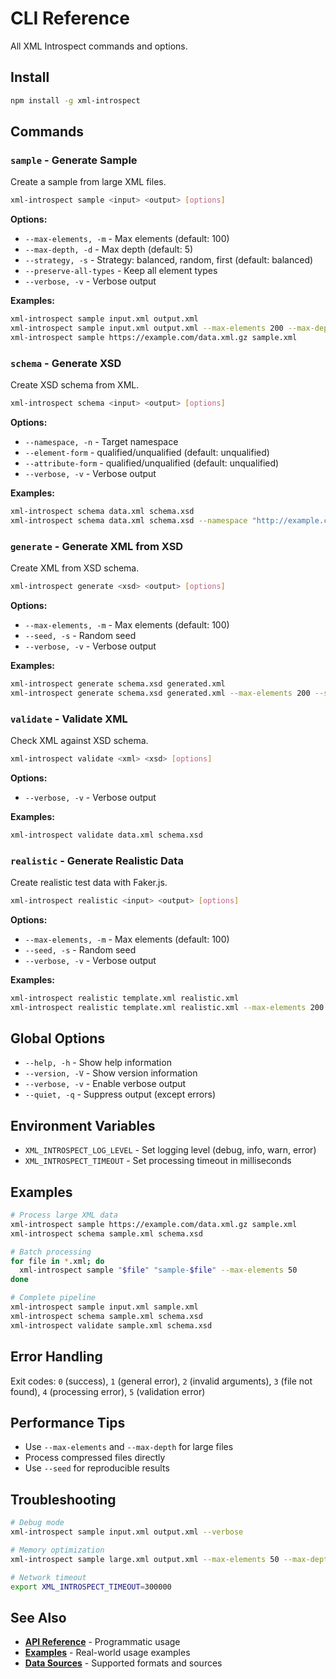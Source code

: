 # CLI Reference

All XML Introspect commands and options.

## Install

```bash
npm install -g xml-introspect
```

## Commands

### `sample` - Generate Sample

Create a sample from large XML files.

```bash
xml-introspect sample <input> <output> [options]
```

**Options:**
- `--max-elements, -m` - Max elements (default: 100)
- `--max-depth, -d` - Max depth (default: 5)
- `--strategy, -s` - Strategy: balanced, random, first (default: balanced)
- `--preserve-all-types` - Keep all element types
- `--verbose, -v` - Verbose output

**Examples:**
```bash
xml-introspect sample input.xml output.xml
xml-introspect sample input.xml output.xml --max-elements 200 --max-depth 3
xml-introspect sample https://example.com/data.xml.gz sample.xml
```

### `schema` - Generate XSD

Create XSD schema from XML.

```bash
xml-introspect schema <input> <output> [options]
```

**Options:**
- `--namespace, -n` - Target namespace
- `--element-form` - qualified/unqualified (default: unqualified)
- `--attribute-form` - qualified/unqualified (default: unqualified)
- `--verbose, -v` - Verbose output

**Examples:**
```bash
xml-introspect schema data.xml schema.xsd
xml-introspect schema data.xml schema.xsd --namespace "http://example.com/schema"
```

### `generate` - Generate XML from XSD

Create XML from XSD schema.

```bash
xml-introspect generate <xsd> <output> [options]
```

**Options:**
- `--max-elements, -m` - Max elements (default: 100)
- `--seed, -s` - Random seed
- `--verbose, -v` - Verbose output

**Examples:**
```bash
xml-introspect generate schema.xsd generated.xml
xml-introspect generate schema.xsd generated.xml --max-elements 200 --seed 42
```

### `validate` - Validate XML

Check XML against XSD schema.

```bash
xml-introspect validate <xml> <xsd> [options]
```

**Options:**
- `--verbose, -v` - Verbose output

**Examples:**
```bash
xml-introspect validate data.xml schema.xsd
```

### `realistic` - Generate Realistic Data

Create realistic test data with Faker.js.

```bash
xml-introspect realistic <input> <output> [options]
```

**Options:**
- `--max-elements, -m` - Max elements (default: 100)
- `--seed, -s` - Random seed
- `--verbose, -v` - Verbose output

**Examples:**
```bash
xml-introspect realistic template.xml realistic.xml
xml-introspect realistic template.xml realistic.xml --max-elements 200 --seed 42
```

## Global Options

- `--help, -h` - Show help information
- `--version, -V` - Show version information
- `--verbose, -v` - Enable verbose output
- `--quiet, -q` - Suppress output (except errors)

## Environment Variables

- `XML_INTROSPECT_LOG_LEVEL` - Set logging level (debug, info, warn, error)
- `XML_INTROSPECT_TIMEOUT` - Set processing timeout in milliseconds

## Examples

```bash
# Process large XML data
xml-introspect sample https://example.com/data.xml.gz sample.xml
xml-introspect schema sample.xml schema.xsd

# Batch processing
for file in *.xml; do
  xml-introspect sample "$file" "sample-$file" --max-elements 50
done

# Complete pipeline
xml-introspect sample input.xml sample.xml
xml-introspect schema sample.xml schema.xsd
xml-introspect validate sample.xml schema.xsd
```

## Error Handling

Exit codes: `0` (success), `1` (general error), `2` (invalid arguments), `3` (file not found), `4` (processing error), `5` (validation error)

## Performance Tips

- Use `--max-elements` and `--max-depth` for large files
- Process compressed files directly
- Use `--seed` for reproducible results

## Troubleshooting

```bash
# Debug mode
xml-introspect sample input.xml output.xml --verbose

# Memory optimization
xml-introspect sample large.xml output.xml --max-elements 50 --max-depth 3

# Network timeout
export XML_INTROSPECT_TIMEOUT=300000
```

## See Also

- **[API Reference](api-reference.md)** - Programmatic usage
- **[Examples](examples/)** - Real-world usage examples
- **[Data Sources](data-sources.md)** - Supported formats and sources
